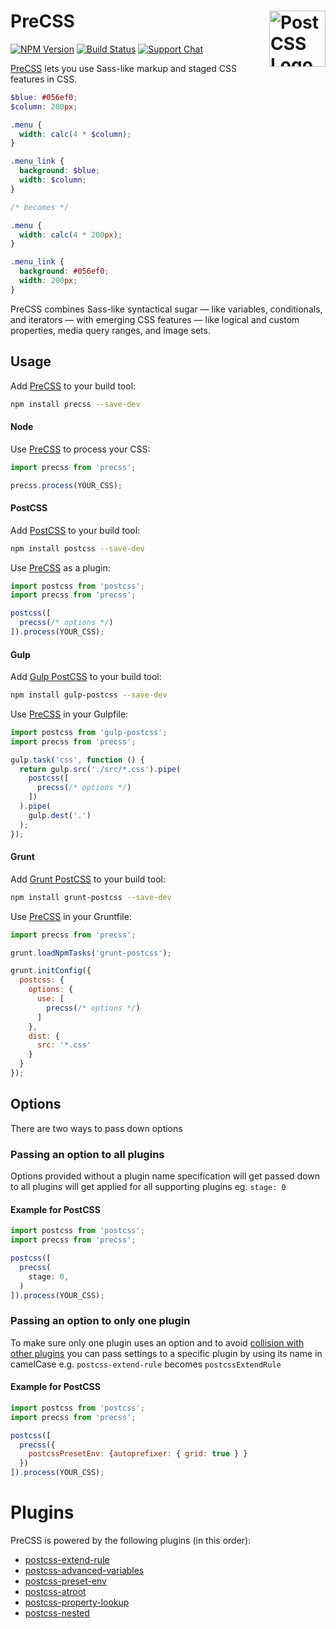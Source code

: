 # PreCSS [<img src="https://postcss.github.io/postcss/logo.svg" alt="PostCSS Logo" width="90" height="90" align="right">][postcss]

[![NPM Version][npm-img]][npm-url]
[![Build Status][cli-img]][cli-url]
[![Support Chat][git-img]][git-url]

[PreCSS] lets you use Sass-like markup and staged CSS features in CSS.

```scss
$blue: #056ef0;
$column: 200px;

.menu {
  width: calc(4 * $column);
}

.menu_link {
  background: $blue;
  width: $column;
}

/* becomes */

.menu {
  width: calc(4 * 200px);
}

.menu_link {
  background: #056ef0;
  width: 200px;
}
```

PreCSS combines Sass-like syntactical sugar — like variables, conditionals, and
iterators — with emerging CSS features — like logical and custom properties,
media query ranges, and image sets.

## Usage

Add [PreCSS] to your build tool:

```bash
npm install precss --save-dev
```

#### Node

Use [PreCSS] to process your CSS:

```js
import precss from 'precss';

precss.process(YOUR_CSS);
```

#### PostCSS

Add [PostCSS] to your build tool:

```bash
npm install postcss --save-dev
```

Use [PreCSS] as a plugin:

```js
import postcss from 'postcss';
import precss from 'precss';

postcss([
  precss(/* options */)
]).process(YOUR_CSS);
```

#### Gulp

Add [Gulp PostCSS] to your build tool:

```bash
npm install gulp-postcss --save-dev
```

Use [PreCSS] in your Gulpfile:

```js
import postcss from 'gulp-postcss';
import precss from 'precss';

gulp.task('css', function () {
  return gulp.src('./src/*.css').pipe(
    postcss([
      precss(/* options */)
    ])
  ).pipe(
    gulp.dest('.')
  );
});
```

#### Grunt

Add [Grunt PostCSS] to your build tool:

```bash
npm install grunt-postcss --save-dev
```

Use [PreCSS] in your Gruntfile:

```js
import precss from 'precss';

grunt.loadNpmTasks('grunt-postcss');

grunt.initConfig({
  postcss: {
    options: {
      use: [
        precss(/* options */)
      ]
    },
    dist: {
      src: '*.css'
    }
  }
});
```

## Options

There are two ways to pass down options

### Passing an option to all plugins

Options provided without a plugin name specification will get passed down to all plugins will get applied for all supporting plugins eg. `stage: 0`

#### Example for PostCSS

```js
import postcss from 'postcss';
import precss from 'precss';

postcss([
  precss(
    stage: 0,
  )
]).process(YOUR_CSS);
```

### Passing an option to only one plugin

To make sure only one plugin uses an option and to avoid [collision with other plugins](https://github.com/jonathantneal/precss/issues/127#issuecomment-481900242) you can pass settings to a specific plugin by using its name in camelCase e.g. `postcss-extend-rule` becomes `postcssExtendRule`

#### Example for PostCSS

```js
import postcss from 'postcss';
import precss from 'precss';

postcss([
  precss({
    postcssPresetEnv: {autoprefixer: { grid: true } }
  })
]).process(YOUR_CSS);
```

# Plugins

PreCSS is powered by the following plugins (in this order):

- [postcss-extend-rule](https://github.com/jonathantneal/postcss-extend-rule)
- [postcss-advanced-variables](https://github.com/jonathantneal/postcss-advanced-variables)
- [postcss-preset-env](https://github.com/jonathantneal/postcss-preset-env)
- [postcss-atroot](https://github.com/OEvgeny/postcss-atroot)
- [postcss-property-lookup](https://github.com/simonsmith/postcss-property-lookup)
- [postcss-nested](https://github.com/postcss/postcss-nested)

[cli-img]: https://img.shields.io/travis/jonathantneal/precss/master.svg
[cli-url]: https://travis-ci.org/jonathantneal/precss
[git-img]: https://img.shields.io/badge/chat-gitter-blue.svg
[git-url]: https://gitter.im/postcss/postcss
[npm-img]: https://img.shields.io/npm/v/precss.svg
[npm-url]: https://www.npmjs.com/package/precss

[Gulp PostCSS]: https://github.com/postcss/gulp-postcss
[Grunt PostCSS]: https://github.com/nDmitry/grunt-postcss
[PostCSS]: https://github.com/postcss/postcss
[PreCSS]: https://github.com/jonathantneal/precss
